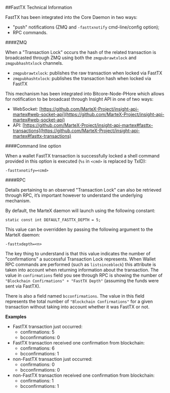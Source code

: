 ##FastTX Technical Information

FastTX has been integrated into the Core Daemon in two ways:
* "push" notifications (ZMQ and `-fasttxnotify` cmd-line/config option);
* RPC commands.

####ZMQ

When a "Transaction Lock" occurs the hash of the related transaction is broadcasted through ZMQ using both the `zmqpubrawtxlock` and `zmqpubhashtxlock` channels.

* `zmqpubrawtxlock`: publishes the raw transaction when locked via FastTX
* `zmqpubhashtxlock`: publishes the transaction hash when locked via FastTX

This mechanism has been integrated into Bitcore-Node-PHore which allows for notification to be broadcast through Insight API in one of two ways:
* WebSocket: [https://github.com/MarteX-Project/insight-api-martex#web-socket-api](https://github.com/MarteX-Project/insight-api-martex#web-socket-api) 
* API: [https://github.com/MarteX-Project/insight-api-martex#fasttx-transactions](https://github.com/MarteX-Project/insight-api-martex#fasttx-transactions) 

####Command line option

When a wallet FastTX transaction is successfully locked a shell command provided in this option is executed (`%s` in `<cmd>` is replaced by TxID):

```
-fasttxnotify=<cmd>
```

####RPC

Details pertaining to an observed "Transaction Lock" can also be retrieved through RPC, it’s important however to understand the underlying mechanism.

By default, the MarteX daemon will launch using the following constant:

```
static const int DEFAULT_FASTTX_DEPTH = 5;
```

This value can be overridden by passing the following argument to the MarteX daemon:

```
-fasttxdepth=<n>
```

The key thing to understand is that this value indicates the number of "confirmations" a successful Transaction Lock represents. When Wallet RPC commands are performed (such as `listsinceblock`) this attribute is taken into account when returning information about the transaction. The value in `confirmations` field you see through RPC is showing the number of `"Blockchain Confirmations" + "FastTX Depth"` (assuming the funds were sent via FastTX).

There is also a field named `bcconfirmations`. The value in this field represents the total number of `"Blockchain Confirmations"` for a given transaction without taking into account whether it was FastTX or not.

**Examples**
* FastTX transaction just occurred:
    * confirmations: 5
    * bcconfirmations: 0
* FastTX transaction received one confirmation from blockchain:
    * confirmations: 6
    * bcconfirmations: 1
* non-FastTX transaction just occurred:
    * confirmations: 0
    * bcconfirmations: 0
* non-FastTX transaction received one confirmation from blockchain:
    * confirmations: 1
    * bcconfirmations: 1
